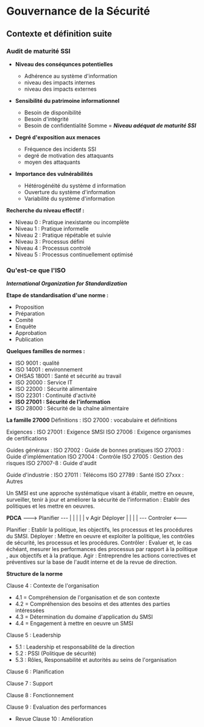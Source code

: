 # Gouvernance de la Sécurité

## Contexte et définition suite

### Audit de maturité SSI


- **Niveau des conséqunces potentielles**
    - Adhérence au système d'information
    - niveau des impacts internes
    - niveau des impacts externes

- **Sensibilité du patrimoine informationnel**
    - Besoin de disponibilité
    - Besoin d'intégrité
    - Besoin de confidentialité
                                                Somme = ***Niveau adéquat de maturité SSI***
- **Degré d'exposition aux menaces**
    - Fréquence des incidents SSI
    - degré de motivation des attaquants
    - moyen des attaquants

- **Importance des vulnérabilités**
    - Hétérogénéité du système d information
    - Ouverture du système d'information
    - Variabilité du système d'information

**Recherche du niveau effectif :**
- Niveau 0 : Pratique inexistante ou incomplète
- Niveau 1 : Pratique informelle
- Niveau 2 : Pratique répétable et suivie
- Niveau 3 : Processus défini
- Niveau 4 : Processus controlé
- Niveau 5 : Processus continuellement optimisé

### Qu'est-ce que l'ISO

***International Organization for Standardization***

**Etape de standardisation d'une norme :**
- Proposition
- Préparation
- Comité
- Enquête
- Approbation
- Publication

**Quelques familles de normes :**
- ISO 9001 : qualité
- ISO 14001 : environnement
- OHSAS 18001 : Santé et sécurité au travail
- ISO 20000 : Service IT
- ISO 22000 : Sécurité alimentaire
- ISO 22301 : Continuité d'activité
- **ISO 27001 : Sécurité de l'information**
- ISO 28000 : Sécurité de la chaîne alimentaire

**La famille 27000**
Définitions : ISO 27000 : vocabulaire et définitions

Exigences : ISO 27001 : Exigence SMSI
            ISO 27006 : Exigence organismes de certifications

Guides généraux : ISO 27002 : Guide de bonnes pratiques
                  ISO 27003 : Guide d'implémentation
                  ISO 27004 : Contrôle
                  ISO 27005 : Gestion des risques
                  ISO 27007-8 : Guide d'audit

Guide d'industrie : ISO 27011 : Télécoms
                    ISO 27789 : Santé
                    ISO 27xxx : Autres


Un SMSI est une approche systématique visant à établir, mettre en oeuvre, surveiller, tenir à jour et améliorer la sécurité de l'information : Etablir des politiques et les mettre en oeuvres.

**PDCA**
               ---> Planifier ---
               |                |
               |                |
               |                v
              Agir           Déployer
               |                |
               |                |
               --- Controler <---

Planifier : Etablir la politique, les objectifs, les processus et les procédures du SMSI.
Déployer : Mettre en oeuvre et exploiter la politique, les contrôles de sécurité, les processus et les procédures.
Contrôler : Evaluer et, le cas échéant, mesurer les performances des processus par rapport à la politique , aux objectifs et à la pratique.
Agir : Entreprendre les actions correctives et préventives sur la base de l'audit interne et de la revue de direction.

**Structure de la norme**

Clause 4 : Contexte de l'organisation
- 4.1 = Compréhension de l'organisation et de son contexte
- 4.2 = Compréhension des besoins et des attentes des parties intéressées
- 4.3 = Détermination du domaine d'application du SMSI
- 4.4 = Engagement à mettre en oeuvre un SMSI

Clause 5 : Leadership
- 5.1 : Leadership et responsabilité de la direction
- 5.2 : PSSI (Politique de sécurité)
- 5.3 : Rôles, Responsabilité et autorités au seins de l'organisation

Clause 6 : Planification

Clause 7 : Support

Clause 8 : Fonctionnement

Clause 9 : Evaluation des performances
- Revue
Clause 10 : Amélioration



